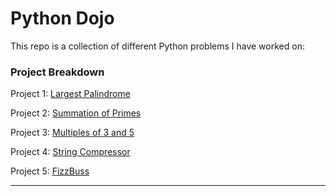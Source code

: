 # Python Dojo


This repo is a collection of different Python problems I have worked on:


### Project Breakdown

Project 1: [Largest Palindrome][1-1A]

Project 2: [Summation of Primes][1-1B]

Project 3: [Multiples of 3 and 5][1-1C]

Project 4: [String Compressor][1-1D]

Project 5: [FizzBuss][1-1E]


[1-1A]:  ./Python_Projects/Largest_Palindrome
[1-1B]:  ./Python_Projects/Summation_of_Primes
[1-1C]:  ./Python_Projects/Multiples_of_3_and_5
[1-1D]:  ./Python_Projects/String_Compressor
[1-1E]:  ./Python_Projects/FizzBuzz

---